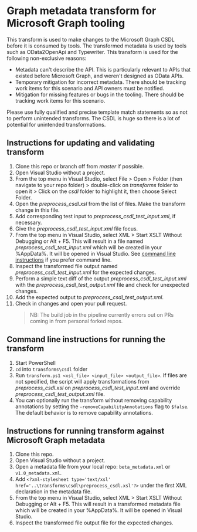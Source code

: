 # Graph metadata transform for Microsoft Graph tooling

This transform is used to make changes to the Microsoft Graph CSDL before it is consumed by tools. The transformed metadata is used by tools such as OData2OpenApi and Typewriter. This transform is used for the following non-exclusive reasons: 

* Metadata can't describe the API. This is particularly relevant to APIs that existed before Microsoft Graph, and weren't designed as OData APIs.
* Temporary mitigation for incorrect metadata. There should be tracking work items for this scenario and API owners must be notified.
* Mitigation for missing features or bugs in the tooling. There should be tracking work items for this scenario.

Please use fully qualified and precise template match statements so as not to perform unintended transforms. The CSDL is huge so there is a lot of potential for unintended transformations.

## Instructions for updating and validating transform

1. Clone this repo or branch off from *master* if possible.
2. Open Visual Studio without a project.
3. From the top menu in Visual Studio, select File > Open > Folder (then navigate to your repo folder) > double-click on *transforms* folder to open it > Click on the *csdl* folder to highlight it, then choose Select Folder.
4. Open the *preprocess_csdl.xsl* from the list of files. Make the transform change in this file.
5. Add corresponding test input to *preprocess_csdl_test_input.xml*, if necessary.
6. Give the *preprocess_csdl_test_input.xml* file focus.
7. From the top menu in Visual Studio, select XML > Start XSLT Without Debugging or Alt + F5. This will result in a file named *preprocess_csdl_test_input.xml* which will be created in your %AppData%. It will be opened in Visual Studio. See [command line instructions](#command-line-instructions-for-running-the-transform) if you prefer command line.
8. Inspect the transformed file output named *preprocess_csdl_test_input.xml* for the expected changes.
9. Perform a simple text diff of the output *preprocess_csdl_test_input.xml* with the *preprocess_csdl_test_output.xml* file and check for unexpected changes.
10. Add the expected output to *preprocess_csdl_test_output.xml*.
11. Check in changes and open your pull request.
    > NB: The build job in the pipeline currently errors out on PRs coming in from personal forked repos.  

## Command line instructions for running the transform
1. Start PowerShell
2. `cd` into `transforms\csdl` folder
3. Run `transform.ps1 <xsl_file> <input_file> <output_file>`. If files are not specified, the script will apply transformations from  *preprocess_csdl.xsl* on  *preprocess_csdl_test_input.xml* and override *preprocess_csdl_test_output.xml* file. 
4. You can optionally run the transform without removing capability annotations by setting the `-removeCapabilityAnnotations` flag to `$false`. The default behavior is to remove capability annotations.

## Instructions for running transform against Microsoft Graph metadata

1. Clone this repo.
2. Open Visual Studio without a project.
3. Open a metadata file from your local repo: `beta_metadata.xml` or `v1.0_metadata.xml`.
4. Add `<?xml-stylesheet type='text/xsl' href='..\transforms\csdl\preprocess_csdl.xsl'?>` under the first XML declaration in the metadata file.
5. From the top menu in Visual Studio, select XML > Start XSLT Without Debugging or Alt + F5. This will result in a transformed metadata file which will be created in your %AppData%. It will be opened in Visual Studio.
6. Inspect the transformed file output file for the expected changes.